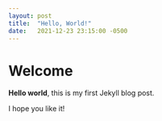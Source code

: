 ```yaml
---
layout: post
title:  "Hello, World!"
date:   2021-12-23 23:15:00 -0500
---
```


# Welcome

**Hello world**, this is my first Jekyll blog post.

I hope you like it!